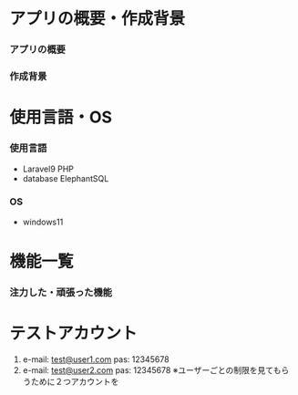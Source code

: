 # アプリの概要・作成背景
### アプリの概要

### 作成背景

# 使用言語・OS
### 使用言語
- Laravel9 PHP 
- database ElephantSQL
### OS
- windows11
# 機能一覧

### 注力した・頑張った機能
# テストアカウント
1. e-mail: test@user1.com
   pas: 12345678
2. e-mail: test@user2.com
   pas: 12345678
※ユーザーごとの制限を見てもらうために２つアカウントを   

